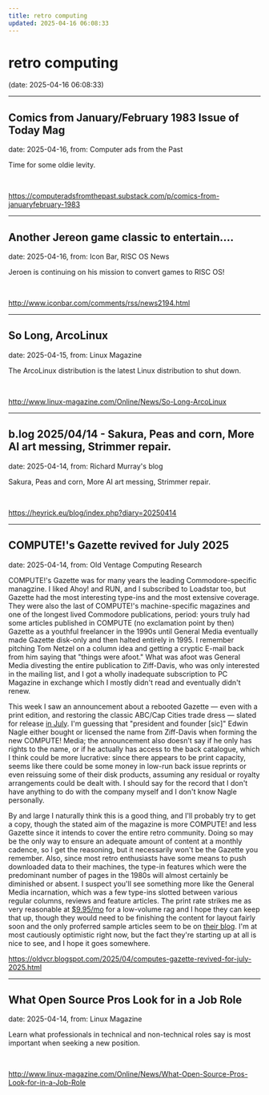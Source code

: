 ```yaml
---
title: retro computing
updated: 2025-04-16 06:08:33
---
```


# retro computing

(date: 2025-04-16 06:08:33)

---

## Comics from January/February 1983 Issue of Today Mag

date: 2025-04-16, from: Computer ads from the Past

Time for some oldie levity. 

<br> 

<https://computeradsfromthepast.substack.com/p/comics-from-januaryfebruary-1983>

---

## Another Jereon game classic to entertain....

date: 2025-04-16, from: Icon Bar, RISC OS News

Jeroen is continuing on his mission to convert games to RISC OS! 

<br> 

<http://www.iconbar.com/comments/rss/news2194.html>

---

## So Long, ArcoLinux

date: 2025-04-15, from: Linux Magazine

<p>The ArcoLinux distribution is the latest Linux distribution to shut down.</p> 

<br> 

<http://www.linux-magazine.com/Online/News/So-Long-ArcoLinux>

---

## b.log 2025/04/14 - Sakura, Peas and corn, More AI art messing, Strimmer repair.

date: 2025-04-14, from: Richard Murray's blog

Sakura, Peas and corn, More AI art messing, Strimmer repair. 

<br> 

<https://heyrick.eu/blog/index.php?diary=20250414>

---

## COMPUTE!'s Gazette revived for July 2025

date: 2025-04-14, from: Old Ventage Computing Research

COMPUTE!'s Gazette was for many years the leading Commodore-specific managzine. I liked Ahoy! and RUN, and I subscribed to Loadstar too, but Gazette had the most interesting type-ins and the most extensive coverage. They were also the last of COMPUTE!'s machine-specific magazines and one of the longest lived Commodore publications, period: yours truly had some articles published in COMPUTE (no exclamation point by then) Gazette as a youthful freelancer in the 1990s until General Media eventually made Gazette disk-only and then halted entirely in 1995. I remember pitching Tom Netzel on a column idea and getting a cryptic E-mail back from him saying that "things were afoot." What was afoot was General Media divesting the entire publication to Ziff-Davis, who was only interested in the mailing list, and I got a wholly inadequate subscription to PC Magazine in exchange which I mostly didn't read and eventually didn't renew.
<p>
This week I saw an announcement about a rebooted Gazette &mdash; even with a print edition, and restoring the classic ABC/Cap Cities trade dress &mdash; slated for release <a href="https://www.computesgazette.com/iconic-computes-gazette-magazine-returns-after-35-years-expanding-focus-to-entire-retro-computing-community/">in July</a>. I'm guessing that "president and founder [sic]" Edwin Nagle either bought or licensed the name from Ziff-Davis when forming the new COMPUTE! Media; the announcement also doesn't say if he only has rights to the name, or if he actually has access to the back catalogue, which I think could be more lucrative: since there appears to be print capacity, seems like there could be some money in low-run back issue reprints or even reissuing some of their disk products, assuming any residual or royalty arrangements could be dealt with. I should say for the record that I don't have anything to do with the company myself and I don't know Nagle personally.
<p>
By and large I naturally think this is a good thing, and I'll probably try to get a copy, though the stated aim of the magazine is more COMPUTE! and less Gazette since it intends to cover the entire retro community. Doing so may be the only way to ensure an adequate amount of content at a monthly cadence, so I get the reasoning, but it necessarily won't be the Gazette you remember. Also, since most retro enthusiasts have some means to push downloaded data to their machines, the type-in features which were the predominant number of pages in the 1980s will almost certainly be diminished or absent. I suspect you'll see something more like the General Media incarnation, which was a few type-ins slotted between various regular columns, reviews and feature articles. The print rate strikes me as very reasonable at <a href="https://www.computesgazette.com/subscribe-to-computes-gazette-stay-updated-on-the-latest-retro-trends/">$9.95/mo</a> for a low-volume rag and I hope they can keep that up, though they would need to be finishing the content for layout fairly soon and the only proferred sample articles seem to be on <a href="https://www.computesgazette.com/blog">their blog</a>. I'm at most cautiously optimistic right now, but the fact they're starting up at all is nice to see, and I hope it goes somewhere. 

<br> 

<https://oldvcr.blogspot.com/2025/04/computes-gazette-revived-for-july-2025.html>

---

## What Open Source Pros Look for in a Job Role

date: 2025-04-14, from: Linux Magazine

<p>Learn what professionals in technical and non-technical roles say is most important when seeking a new position.</p> 

<br> 

<http://www.linux-magazine.com/Online/News/What-Open-Source-Pros-Look-for-in-a-Job-Role>

